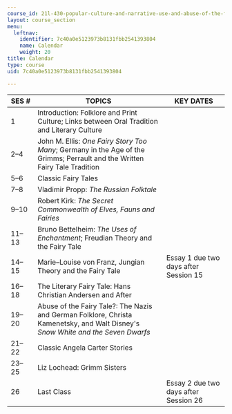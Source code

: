 ```yaml
---
course_id: 21l-430-popular-culture-and-narrative-use-and-abuse-of-the-fairy-tale-fall-2015
layout: course_section
menu:
  leftnav:
    identifier: 7c40a0e5123973b8131fbb2541393804
    name: Calendar
    weight: 20
title: Calendar
type: course
uid: 7c40a0e5123973b8131fbb2541393804

---
```


| SES # | TOPICS | KEY DATES |
| --- | --- | --- |
| 1 | Introduction: Folklore and Print Culture; Links between Oral Tradition and Literary Culture | &nbsp; |
| 2–4 | John M. Ellis: _One Fairy Story Too Many_; Germany in the Age of the Grimms; Perrault and the Written Fairy Tale Tradition | &nbsp; |
| 5–6 | Classic Fairy Tales | &nbsp; |
| 7–8 | Vladimir Propp: _The Russian Folktale_ | &nbsp; |
| 9–10 | Robert Kirk: _The Secret Commonwealth of Elves, Fauns and Fairies_ | &nbsp; |
| 11–13 | Bruno Bettelheim: _The Uses of Enchantment_; Freudian Theory and the Fairy Tale | &nbsp; |
| 14–15 | Marie–Louise von Franz, Jungian Theory and the Fairy Tale | Essay 1 due two days after Session 15 |
| 16–18 | The Literary Fairy Tale: Hans Christian Andersen and After | &nbsp; |
| 19–20 | Abuse of the Fairy Tale?: The Nazis and German Folklore, Christa Kamenetsky, and Walt Disney's _Snow White and the Seven Dwarfs_ | &nbsp; |
| 21–22 | Classic Angela Carter Stories | &nbsp; |
| 23–25 | Liz Lochead: Grimm Sisters | &nbsp; |
| 26 | Last Class | Essay 2 due two days after Session 26